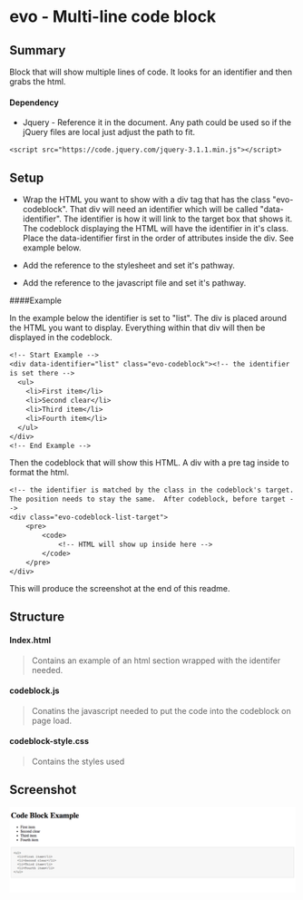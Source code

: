 # evo - Multi-line code block

## Summary

Block that will show multiple lines of code. It looks for an identifier and then grabs the html.  

#### Dependency
* Jquery - Reference it in the document.  Any path could be used so if the jQuery files are local just adjust the path to fit.
````shell
<script src="https://code.jquery.com/jquery-3.1.1.min.js"></script>
````

## Setup 

* Wrap the HTML you want to show with a div tag that has the class "evo-codeblock".  That div will need an identifier which will be called "data-identifier".  The identifier is how it will link to the target box that shows it.  The codeblock displaying the HTML will have the identifier in it's class. Place the data-identifier first in the order of attributes inside the div.  See example below.

* Add the reference to the stylesheet and set it's pathway.

* Add the reference to the javascript file and set it's pathway.

####Example

In the example below the identifier is set to "list".  The div is placed around the HTML you want to display.  Everything within that div will then be displayed in the codeblock. 
````shell
<!-- Start Example -->
<div data-identifier="list" class="evo-codeblock"><!-- the identifier is set there -->
  <ul>
    <li>First item</li>
    <li>Second clear</li>
    <li>Third item</li>
    <li>Fourth item</li>
  </ul>
</div>
<!-- End Example -->
````
Then the codeblock that will show this HTML.  A div with a pre tag inside to format the html.

````shell
<!-- the identifier is matched by the class in the codeblock's target.  The position needs to stay the same.  After codeblock, before target -->
<div class="evo-codeblock-list-target">
    <pre>
        <code>
            <!-- HTML will show up inside here -->  
        </code>
    </pre>
</div>
````
This will produce the screenshot at the end of this readme.

## Structure

#### Index.html
> Contains an example of an html section wrapped with the identifer needed.

#### codeblock.js
> Conatins the javascript needed to put the code into the codeblock on page load.

#### codeblock-style.css
> Contains the styles used

## Screenshot

![inline codeblock](./img/multilinecodeblock.png "inline codeblock")